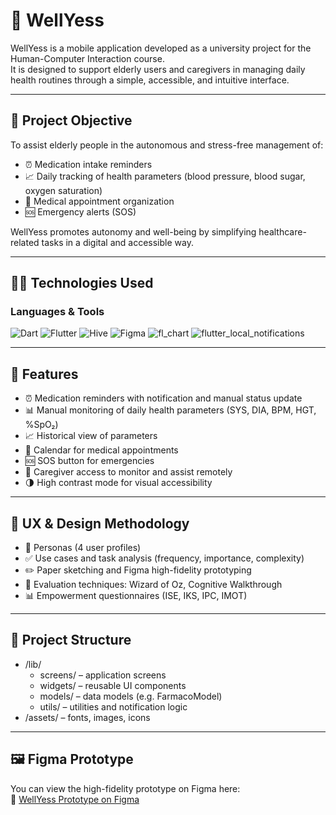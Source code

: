 # 💊 WellYess

WellYess is a mobile application developed as a university project for the Human-Computer Interaction course.  
It is designed to support elderly users and caregivers in managing daily health routines through a simple, accessible, and intuitive interface.

---

## 🧭 Project Objective

To assist elderly people in the autonomous and stress-free management of:

- ⏰ Medication intake reminders
- 📈 Daily tracking of health parameters (blood pressure, blood sugar, oxygen saturation)
- 📅 Medical appointment organization
- 🆘 Emergency alerts (SOS)

WellYess promotes autonomy and well-being by simplifying healthcare-related tasks in a digital and accessible way.

---

## 🧑‍💻 Technologies Used

### Languages & Tools

<p align="left">
  <img src="https://img.shields.io/badge/Dart-0175C2?style=for-the-badge&logo=dart&logoColor=white" alt="Dart" />
  <img src="https://img.shields.io/badge/Flutter-02569B?style=for-the-badge&logo=flutter&logoColor=white" alt="Flutter" />
  <img src="https://img.shields.io/badge/Hive-FFCA28?style=for-the-badge&logo=hive&logoColor=black" alt="Hive" />
  <img src="https://img.shields.io/badge/Figma-F24E1E?style=for-the-badge&logo=figma&logoColor=white" alt="Figma" />
  <img src="https://img.shields.io/badge/fl_chart-3DB9D3?style=for-the-badge&logo=chartdotjs&logoColor=white" alt="fl_chart" />
  <img src="https://img.shields.io/badge/local_notifications-FF6F00?style=for-the-badge&logo=android&logoColor=white" alt="flutter_local_notifications" />
</p>

---

## 🚀 Features

- ⏰ Medication reminders with notification and manual status update
- 📊 Manual monitoring of daily health parameters (SYS, DIA, BPM, HGT, %SpO₂)
- 📈 Historical view of parameters 
- 📅 Calendar for medical appointments
- 🆘 SOS button for emergencies
- 👥 Caregiver access to monitor and assist remotely
- 🌗 High contrast mode for visual accessibility

---

## 🎯 UX & Design Methodology

- 🧍 Personas (4 user profiles)
- ✅ Use cases and task analysis (frequency, importance, complexity)
- ✏️ Paper sketching and Figma high-fidelity prototyping
- 🧪 Evaluation techniques: Wizard of Oz, Cognitive Walkthrough
- 📊 Empowerment questionnaires (ISE, IKS, IPC, IMOT)

---

## 📁 Project Structure

- /lib/
  - screens/ – application screens
  - widgets/ – reusable UI components
  - models/ – data models (e.g. FarmacoModel)
  - utils/ – utilities and notification logic
- /assets/ – fonts, images, icons

---

## 🖼️ Figma Prototype

You can view the high-fidelity prototype on Figma here:  
🔗 [WellYess Prototype on Figma](https://www.figma.com/design/LUn0rb7uQrXgn9w6J7ze5k/WellYess-Prototype?node-id=0-1&p=f&t=dFV4AreO8XRxsICd-0)
